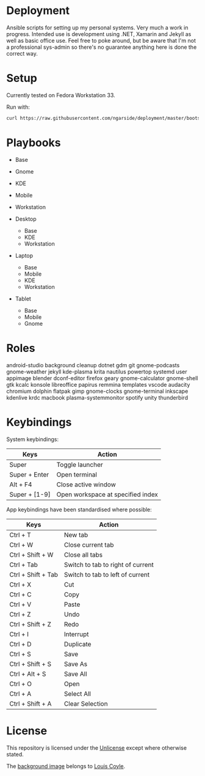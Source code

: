 # Deployment

Ansible scripts for setting up my personal systems. Very much a work in progress. Intended use is development using .NET, Xamarin and Jekyll as well as basic office use. Feel free to poke around, but be aware that I'm not a professional sys-admin so there's no guarantee anything here is done the correct way.

# Setup

Currently tested on Fedora Workstation 33.

Run with:

```sh
curl https://raw.githubusercontent.com/ngarside/deployment/master/bootstrappers/linux.sh | bash
```

# Playbooks

- Base
- Gnome
- KDE
- Mobile
- Workstation

- Desktop
	- Base
	- KDE
	- Workstation
- Laptop
	- Base
	- Mobile
	- KDE
	- Workstation
- Tablet
	- Base
	- Mobile
	- Gnome

# Roles

android-studio
background
cleanup
dotnet
gdm
git
gnome-podcasts
gnome-weather
jekyll
kde-plasma
krita
nautilus
powertop
systemd
user
appimage
blender
dconf-editor
firefox
geary
gnome-calculator
gnome-shell
gtk
kcalc
konsole
libreoffice
papirus
remmina
templates
vscode
audacity
chromium
dolphin
flatpak
gimp
gnome-clocks
gnome-terminal
inkscape
kdenlive
krdc
macbook
plasma-systemmonitor
spotify
unity
thunderbird

# Keybindings

System keybindings:

| Keys | Action |
|-|-|
| Super | Toggle launcher |
| Super + Enter | Open terminal |
| Alt + F4 | Close active window |
| Super + [1-9] | Open workspace at specified index |

App keybindings have been standardised where possible:

| Keys | Action |
|-|-|
| Ctrl + T | New tab |
| Ctrl + W | Close current tab |
| Ctrl + Shift + W | Close all tabs |
| Ctrl + Tab | Switch to tab to right of current |
| Ctrl + Shift + Tab | Switch to tab to left of current |
| Ctrl + X | Cut |
| Ctrl + C | Copy |
| Ctrl + V | Paste |
| Ctrl + Z | Undo |
| Ctrl + Shift + Z | Redo |
| Ctrl + I | Interrupt |
| Ctrl + D | Duplicate |
| Ctrl + S | Save |
| Ctrl + Shift + S | Save As |
| Ctrl + Alt + S | Save All |
| Ctrl + O | Open |
| Ctrl + A | Select All |
| Ctrl + Shift + A | Clear Selection |

# License

This repository is licensed under the [Unlicense](license.md) except where otherwise stated.

The [background image](sway/background.jpg) belongs to [Louis Coyle](https://dribbble.com/louiscoyle/projects/243171-Lakeside#attachment-332811).